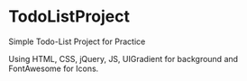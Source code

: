 # TodoListProject
Simple Todo-List Project for Practice  

Using HTML, CSS, jQuery, JS, UIGradient for background and FontAwesome for Icons.
